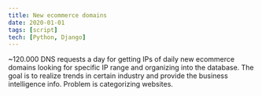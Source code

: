 ```yaml
---
title: New ecommerce domains
date: 2020-01-01
tags: [script]
tech: [Python, Django]
---
```

~120.000 DNS requests a day for getting IPs of daily new ecommerce domains looking for specific IP range and organizing
into the database. The goal is to realize trends in certain industry and provide the business intelligence info. Problem is categorizing websites.
